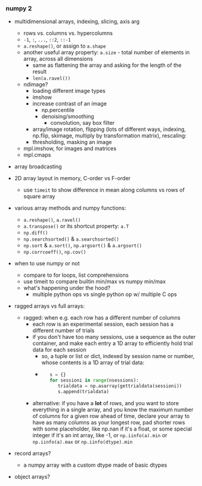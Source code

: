 ### numpy 2

- multidimensional arrays, indexing, slicing, axis arg
    - rows vs. columns vs. hypercolumns
    - `-1`, `:`, `...`, `::2`, `::-1`
    - `a.reshape()`, or assign to `a.shape`
    - another useful array property: `a.size` - total number of elements in array, across all dimensions
        - same as flattening the array and asking for the length of the result
        - `len(a.ravel())`
    - ndimage?
        - loading different image types
        - imshow
        - increase contrast of an image
            - np.percentile
            - denoising/smoothing
                - convolution, say box filter
        - array/image rotation, flipping (lots of different ways, indexing, np.flip, skimage, multiply by transformation matrix), rescaling:
        - thresholding, masking an image
    - mpl.imshow, for images and matrices
    - mpl.cmaps

- array broadcasting

- 2D array layout in memory, C-order vs F-order
    - use `timeit` to show difference in mean along columns vs rows of square array

- various array methods and numpy functions:
    - `a.reshape()`, `a.ravel()`
    - `a.transpose()` or its shortcut property: `a.T`
    - `np.diff()`
    - `np.searchsorted()` & `a.searchsorted()`
    - `np.sort` & `a.sort()`, `np.argsort()` & `a.argsort()`
    - `np.corrcoeff()`, `np.cov()`

- when to use numpy or not
    - compare to for loops, list comprehensions
    - use timeit to compare builtin min/max vs numpy min/max
    - what's happening under the hood?
        - multiple python ops vs single python op w/ multiple C ops

- ragged arrays vs full arrays:
    - ragged: when e.g. each row has a different number of columns
        - each row is an experimental session, each session has a different number of trials
        - if you don't have too many sessions, use a sequence as the outer container, and make each entry a 1D array to efficiently hold trial data for each session
            - so, a tuple or list or dict, indexed by session name or number, whose contents is a 1D array of trial data:
            - ```python
                 s = {}
                 for sessioni in range(nsessions):
                    trialdata = np.asarray(gettrialdata(sessioni))
                    s.append(trialdata)
              ````
        - alternative: if you have a **lot** of rows, and you want to store everything in a single array, and you know the maximum number of columns for a given row ahead of time, declare your array to have as many columns as your longest row, pad shorter rows with some placeholder, like np.nan if it's a float, or some special integer if it's an int array, like -1, or `np.iinfo(a).min` or `np.iinfo(a).max` or `np.iinfo(dtype).min`


- record arrays?
    - a numpy array with a custom dtype made of basic dtypes
- object arrays?
